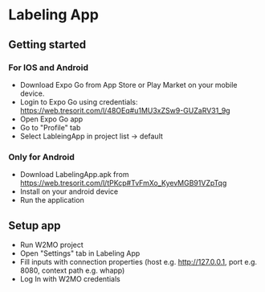 # Labeling App

## Getting started
 ### For IOS and Android
  - Download Expo Go from App Store or Play Market on your mobile device.
  - Login to Expo Go using credentials:
    https://web.tresorit.com/l/48OEq#u1MU3xZSw9-GUZaRV31_9g
  - Open Expo Go app
  - Go to "Profile" tab
  - Select LableingApp in project list -> default
 
 ### Only for Android
 - Download LabelingApp.apk from https://web.tresorit.com/l/tPKcp#TvFmXo_KyevMGB91VZpTqg
 - Install on your android device
 - Run the application
 
## Setup app
 - Run W2MO project
 - Open "Settings" tab in Labeling App
 - Fill inputs with connection properties (host e.g. http://127.0.0.1, port e.g. 8080, context path e.g. whapp)
 - Log In with W2MO credentials
